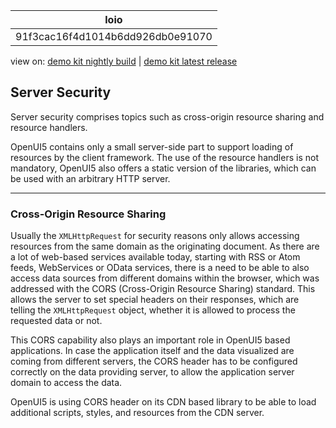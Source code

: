 <!-- loio91f3cac16f4d1014b6dd926db0e91070 -->

| loio |
| -----|
| 91f3cac16f4d1014b6dd926db0e91070 |

<div id="loio">

view on: [demo kit nightly build](https://openui5nightly.hana.ondemand.com/topic/91f3cac16f4d1014b6dd926db0e91070) | [demo kit latest release](https://sdk.openui5.org/topic/91f3cac16f4d1014b6dd926db0e91070)</div>

## Server Security

Server security comprises topics such as cross-origin resource sharing and resource handlers.

OpenUI5 contains only a small server-side part to support loading of resources by the client framework. The use of the resource handlers is not mandatory, OpenUI5 also offers a static version of the libraries, which can be used with an arbitrary HTTP server.

***

<a name="loio91f3cac16f4d1014b6dd926db0e91070__section_57D82410C1E94F18919EB276AB273998"/>

### Cross-Origin Resource Sharing

Usually the `XMLHttpRequest` for security reasons only allows accessing resources from the same domain as the originating document. As there are a lot of web-based services available today, starting with RSS or Atom feeds, WebServices or OData services, there is a need to be able to also access data sources from different domains within the browser, which was addressed with the CORS \(Cross-Origin Resource Sharing\) standard. This allows the server to set special headers on their responses, which are telling the `XMLHttpRequest` object, whether it is allowed to process the requested data or not.

This CORS capability also plays an important role in OpenUI5 based applications. In case the application itself and the data visualized are coming from different servers, the CORS header has to be configured correctly on the data providing server, to allow the application server domain to access the data.

OpenUI5 is using CORS header on its CDN based library to be able to load additional scripts, styles, and resources from the CDN server.

